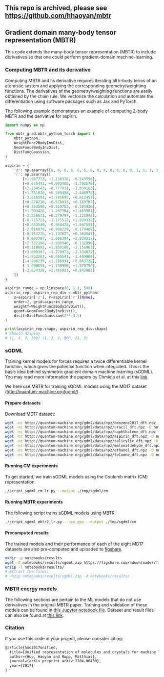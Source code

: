 ## This repo is archived, please see https://github.com/hhaoyan/mbtr
## Gradient domain many-body tensor representation (MBTR)

This code extends the many-body tensor representation (MBTR) to include derivatives so that one could perform gradient-domain machine-learning.

### Computing MBTR and its derivative

Computing MBTR and its derivative requires iterating all k-body terms of an atomistic system and applying the corresponding geometry/weighting functions.
The derivatives of the geometry/weighting functions are easily obtained by the chain rule. We vectorize the calculation and automate the differentiation using
software packages such as Jax and PyTorch.

The following example demonstrates an example of computing 2-body MBTR and the derivative for aspirin.

```python
import numpy as np

from mbtr_grad.mbtr_python_torch import (
    mbtr_python,
    WeightFunc2BodyInvDist,
    GeomFunc2BodyInvDist,
    DistFuncGaussian,
)

aspirin = {
    'z': np.asarray([6, 6, 6, 6, 6, 6, 6, 8, 8, 8, 6, 6, 8, 1, 1, 1, 1, 1, 1, 1, 1]),
    'r': np.asarray([
        [+1.967773, -1.138310, -0.543556],
        [+0.645441, +0.992465, -1.702570],
        [+2.234543, -0.777031, -1.830163],
        [+1.581020, +0.289498, -2.446978],
        [-3.016591, +1.741695, +0.612453],
        [+0.878228, -0.578833, +0.189787],
        [+0.263598, +0.519752, -0.384926],
        [+1.503426, -1.267264, +2.463581],
        [-2.236631, +0.279797, -1.121948],
        [-0.715723, -1.175512, +1.929332],
        [+0.633549, -0.964428, +1.667591],
        [-2.016979, +0.998229, -0.174489],
        [-0.753226, +1.137627, +0.363041],
        [-0.693787, -1.606394, +2.839317],
        [+2.522198, -1.999940, -0.132890],
        [+0.118692, +1.850180, -2.156963],
        [+3.099397, -1.279973, -2.334072],
        [+1.852263, +0.669541, -3.409804],
        [-4.006237, +1.796931, +0.063728],
        [-3.090694, +1.158956, +1.570798],
        [-2.624328, +2.785921, +0.842982] 
    ])
}

aspirin_range = np.linspace(0, 1.1, 500)
aspirin_rep, aspirin_rep_div = mbtr_python(
    z=aspirin['z'], r=aspirin['r'][None],
    order=2, grid=aspirin_range,
    weightf=WeightFunc2BodyInvDist(), 
    geomf=GeomFunc2BodyInvDist(),
    distf=DistFuncGaussian(2**-4.5)
)

print(aspirin_rep.shape, aspirin_rep_div.shape)
# Should display:
# (1, 3, 3, 500) (1, 3, 3, 500, 21, 3)
```

### sGDML

Training kernel models for forces requires a twice differentiable kernel function, which gives the potential function when integrated. 
This is the basic idea behind symmetric gradient domain machine learning (sGDML). 
You may read more information the papers by Chmiela et al. at this [link](http://quantum-machine.org/gdml/).

We here use MBTR for training sGDML models using the MD17 dataset (http://quantum-machine.org/gdml/). 

#### Prepare datasets

Download MD17 dataset:

```bash
wget -nc http://quantum-machine.org/gdml/data/npz/benzene2017_dft.npz -O notebooks/datasets/md17/benzene2017_dft.npz
wget -nc http://quantum-machine.org/gdml/data/npz/uracil_dft.npz -O notebooks/datasets/md17/uracil_dft.npz
wget -nc http://quantum-machine.org/gdml/data/npz/naphthalene_dft.npz -O notebooks/datasets/md17/naphthalene_dft.npz
wget -nc http://quantum-machine.org/gdml/data/npz/aspirin_dft.npz -O notebooks/datasets/md17/aspirin_dft.npz
wget -nc http://quantum-machine.org/gdml/data/npz/salicylic_dft.npz -O notebooks/datasets/md17/salicylic_dft.npz
wget -nc http://quantum-machine.org/gdml/data/npz/malonaldehyde_dft.npz -O notebooks/datasets/md17/malonaldehyde_dft.npz
wget -nc http://quantum-machine.org/gdml/data/npz/ethanol_dft.npz -O notebooks/datasets/md17/ethanol_dft.npz
wget -nc http://quantum-machine.org/gdml/data/npz/toluene_dft.npz -O notebooks/datasets/md17/toluene_dft.npz
```

#### Running CM experiments

To get started, we train sGDML models using the Coulomb matrix (CM) representation:

```bash
./script_sgdml_cm_lr.py --output ./tmp/sgdml/cm
```

#### Running MBTR experiments

The following script trains sGDML models using MBTR.

```bash
./script_sgdml_mbtr2_lr.py --use_gpu --output ./tmp/sgdml/cm
```

#### Precomputed results

The trained models and their performance of each of the eight MD17 datasets are also pre-computed and uploaded to [figshare](https://figshare.com/ndownloader/files/34766953). 
```bash
mkdir -p notebooks/results
wget -O notebooks/results/sgdml.zip https://figshare.com/ndownloader/files/34766962 -o
unzip -l notebooks/results/
# Extract the files:
# unzip notebooks/results/sgdml.zip -d notebooks/results/
```

### MBTR energy models

The following sections are pertain to the ML models that do not use derivatives in the original MBTR paper. Training and 
validation of these models can be found in [this Jupyter notebook file](notebooks/mbtr.ipynb). Dataset and result files can also 
be found at [this link](https://figshare.com/articles/dataset/Unified_Representation_of_Molecules_and_Crystals_for_Machine_Learning_-_Data_and_Models/19567324).

### Citation

If you use this code in your project, please consider citing:

```latex
@article{huo2017unified,
  title={Unified representation of molecules and crystals for machine learning},
  author={Huo, Haoyan and Rupp, Matthias},
  journal={arXiv preprint arXiv:1704.06439},
  year={2017}
}
```
